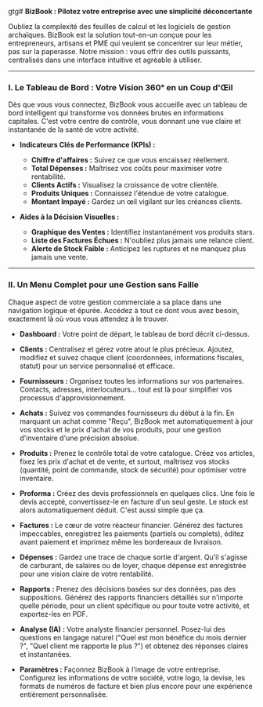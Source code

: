 gtg# **BizBook : Pilotez votre entreprise avec une simplicité déconcertante**

Oubliez la complexité des feuilles de calcul et les logiciels de gestion archaïques. BizBook est la solution tout-en-un conçue pour les entrepreneurs, artisans et PME qui veulent se concentrer sur leur métier, pas sur la paperasse. Notre mission : vous offrir des outils puissants, centralisés dans une interface intuitive et agréable à utiliser.

---

### **I. Le Tableau de Bord : Votre Vision 360° en un Coup d'Œil**

Dès que vous vous connectez, BizBook vous accueille avec un tableau de bord intelligent qui transforme vos données brutes en informations capitales. C'est votre centre de contrôle, vous donnant une vue claire et instantanée de la santé de votre activité.

*   **Indicateurs Clés de Performance (KPIs) :**
    *   **Chiffre d'affaires :** Suivez ce que vous encaissez réellement.
    *   **Total Dépenses :** Maîtrisez vos coûts pour maximiser votre rentabilité.
    *   **Clients Actifs :** Visualisez la croissance de votre clientèle.
    *   **Produits Uniques :** Connaissez l'étendue de votre catalogue.
    *   **Montant Impayé :** Gardez un œil vigilant sur les créances clients.

*   **Aides à la Décision Visuelles :**
    *   **Graphique des Ventes :** Identifiez instantanément vos produits stars.
    *   **Liste des Factures Échues :** N'oubliez plus jamais une relance client.
    *   **Alerte de Stock Faible :** Anticipez les ruptures et ne manquez plus jamais une vente.

---

### **II. Un Menu Complet pour une Gestion sans Faille**

Chaque aspect de votre gestion commerciale a sa place dans une navigation logique et épurée. Accédez à tout ce dont vous avez besoin, exactement là où vous vous attendez à le trouver.

*   **Dashboard :** Votre point de départ, le tableau de bord décrit ci-dessus.

*   **Clients :** Centralisez et gérez votre atout le plus précieux. Ajoutez, modifiez et suivez chaque client (coordonnées, informations fiscales, statut) pour un service personnalisé et efficace.

*   **Fournisseurs :** Organisez toutes les informations sur vos partenaires. Contacts, adresses, interlocuteurs... tout est là pour simplifier vos processus d'approvisionnement.

*   **Achats :** Suivez vos commandes fournisseurs du début à la fin. En marquant un achat comme "Reçu", BizBook met automatiquement à jour vos stocks et le prix d'achat de vos produits, pour une gestion d'inventaire d'une précision absolue.

*   **Produits :** Prenez le contrôle total de votre catalogue. Créez vos articles, fixez les prix d'achat et de vente, et surtout, maîtrisez vos stocks (quantité, point de commande, stock de sécurité) pour optimiser votre inventaire.

*   **Proforma :** Créez des devis professionnels en quelques clics. Une fois le devis accepté, convertissez-le en facture d'un seul geste. Le stock est alors automatiquement déduit. C'est aussi simple que ça.

*   **Factures :** Le cœur de votre réacteur financier. Générez des factures impeccables, enregistrez les paiements (partiels ou complets), éditez avant paiement et imprimez même les bordereaux de livraison.

*   **Dépenses :** Gardez une trace de chaque sortie d'argent. Qu'il s'agisse de carburant, de salaires ou de loyer, chaque dépense est enregistrée pour une vision claire de votre rentabilité.

*   **Rapports :** Prenez des décisions basées sur des données, pas des suppositions. Générez des rapports financiers détaillés sur n'importe quelle période, pour un client spécifique ou pour toute votre activité, et exportez-les en PDF.

*   **Analyse (IA) :** Votre analyste financier personnel. Posez-lui des questions en langage naturel ("Quel est mon bénéfice du mois dernier ?", "Quel client me rapporte le plus ?") et obtenez des réponses claires et instantanées.

*   **Paramètres :** Façonnez BizBook à l'image de votre entreprise. Configurez les informations de votre société, votre logo, la devise, les formats de numéros de facture et bien plus encore pour une expérience entièrement personnalisée.
